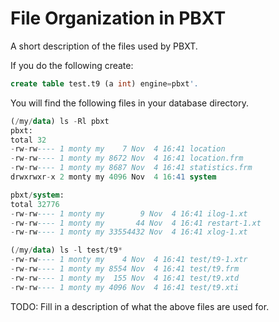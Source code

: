 # File Organization in PBXT

A short description of the files used by PBXT.

If you do the following create:

```sql
create table test.t9 (a int) engine=pbxt'.
```

You will find the following files in your database directory.

```sql
(/my/data) ls -Rl pbxt
pbxt:
total 32
-rw-rw---- 1 monty my    7 Nov  4 16:41 location
-rw-rw---- 1 monty my 8672 Nov  4 16:41 location.frm
-rw-rw---- 1 monty my 8687 Nov  4 16:41 statistics.frm
drwxrwxr-x 2 monty my 4096 Nov  4 16:41 system

pbxt/system:
total 32776
-rw-rw---- 1 monty my        9 Nov  4 16:41 ilog-1.xt
-rw-rw---- 1 monty my       44 Nov  4 16:41 restart-1.xt
-rw-rw---- 1 monty my 33554432 Nov  4 16:41 xlog-1.xt

(/my/data) ls -l test/t9*
-rw-rw---- 1 monty my    4 Nov  4 16:41 test/t9-1.xtr
-rw-rw---- 1 monty my 8554 Nov  4 16:41 test/t9.frm
-rw-rw---- 1 monty my  155 Nov  4 16:41 test/t9.xtd
-rw-rw---- 1 monty my 4096 Nov  4 16:41 test/t9.xti
```

TODO: Fill in a description of what the above files are used for.